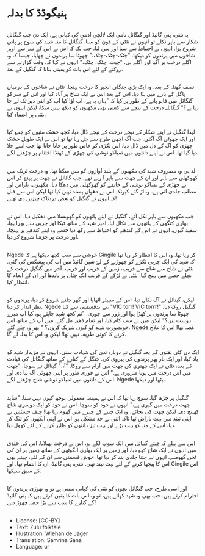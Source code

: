 # ہنیگوڈڈ کا بدلہ

##
یہ نئٹی، ہنی گائیڈ اور گنگائل نامی ایک لالچی آدمی کی کہانی ہے. ایک دن جب گنگائل شکار سے باہر نکلے تو انہوں نے نئٹی کے فون کو سنا. گنگائل کا منہ شہد کی سوچ پر پانی شروع ہوا. انہوں نے احتیاط سے سنا اور سن لیا، جب تک کہ اس نے اس کے سر سے اوپر شاخوں میں پرندوں کو دیکھا. "چٹک-چٹک-چٹک،" چھوٹا سا پرندوں نے چھایا، جیسا کہ وہ اگلے درخت پر آگیا اور اگلے ہی. "چپٹ، چٹک، چٹک،" انہوں نے کہا کہ، وقت گزارنے سے روکنے کے لئے اس بات کو یقینی بنانا کہ گنگیل کے بعد.

##
نصف گھنٹہ کے بعد، وہ ایک بڑی جنگلی انجیر کا درخت پہنچا. نئٹی نے شاخوں کے درمیان پاگل کے بارے میں ہٹا دیا. اس کے بعد اس نے ایک شاخ پر آباد کیا اور اس کے سر کو گنگائل میں قابو پانے کے طور پر کہا کہ "یہاں یہ ہے، اب آؤ! کیا آپ کو اتنی دیر تک لے جا رہا ہے؟" گنگائل درخت کے نیچے سے کسی بھی مکھیوں کو دیکھ نہیں سکا، لیکن انہوں نے نئٹی پر اعتماد کیا.

##
لہذا گنگیل نے اپنے شکار کے نیچے درخت کے نیچے ڈال دیا، کچھ خشک مٹیوں کو جمع کیا اور ایک چھوٹی آگ آگئی. جب آگ اچھی طرح سے جل رہا تھا تو اس نے ایک طویل خشک چھڑی کو آگ کے دل میں ڈال دیا. اس لکڑی کو خاص طور پر جانا جاتا تھا جب اسے جلا دیا گیا تھا. اس نے اپنے دانتوں میں تمباکو نوشی کی چھڑی کے ٹھنڈا اختتام پر چڑھنے لگے.

##
لد ہی وہ مصروف شہد کی مکھیوں کے بلند آوازوں کو سن سکتا تھا. وہ درخت ٹرنک میں کھوکھلی سے باہر اور ان کے چھت سے باہر آ رہے تھے. جب گائائل نے چھت پر پہنچ کر اس نے چھڑی کے تمباکو نوشی کے خاتمے کو کھوکھلی میں دھکا دیا. مکھیوں، ناراض اور مطلب جلدی آتی ہے. وہ اڑ گئے کیونکہ اس نے دھواں پسند نہیں کیا تھا لیکن اس سے قبل کہ انہوں نے گنگیل کو بعض دردناک چیزیں دی تھیں!

##
جب مکھیوں سے باہر نکل آئے، گنگیل نے اپنے ہاتھوں کو گھوںسلا میں دھکیل دیا. اس نے بھاری کنگھی کے ہاتھوں سے نکال لیا، امیر شہد کے ساتھ ٹپکا اور چربی سے بھرا ہوا، سفید گبوں. انہوں نے اس کے کندھے کو احتیاط سے رکھ دیا جسے وہ اپنے کندھے پر پہنچا، اور درخت پر چڑھنا شروع کر دیا.

##
Ngede خوشی سے سب کچھ دیکھا ہے کہ Gingile کر رہا تھا. وہ اس کا انتظار کر رہا تھا کہ شہد کی ایک چربی ٹکڑے کو چھوڑنے کے لۓ شین گائیڈ میں آپ کی پیشکش کی گئی. نئٹی نے شاخ سے شاخ سے قریب، زمین کے قریب اور قریب. آخر میں گنگیل درخت کے نچلے حصے میں پہنچ گیا. نئٹی نے لڑکے کے قریب ایک چٹان پر باندھا اور ان کے انعام کا انتظار کیا.

##
لیکن، گینائل نے آگ نکال دیا، اس کے سپیئر اٹھایا اور گھر چلنے شروع کر دیا، پرندوں کو نظر انداز کر دیا. Ngede نے بدقسمتی سے کہا، "VIC torr! VIC torrr!" گنگیل روک دیا، چھوٹا سا پرندوں پر کھڑا ہوا اور زور سے چوری. "تم کچھ شہد چاہتے ہو، کیا آپ میرے دوست ہیں؟" لیکن میں نے سب کام کیا، اور تمام ڈھیر مل گئے. میں آپ کے ساتھ اس خوبصورت شہد کو کیوں شریک کروں؟ " پھر وہ چلے گئے. Ngede غصہ تھا! اس کا علاج کرنے کا کوئی طریقہ نہیں تھا! لیکن وہ اس کا بدلہ لے گا.

##
ایک دن کئی ہفتوں کے بعد گنگیل نے دوبارہ ندی کی شہادت سنی. انہوں نے مزیدار شہد کو یاد کیا، اور ایک بار پھر پرندوں کی پیروی کی. جنگل کے کنارے کے ساتھ گنگائل کی قیادت کے بعد، نئٹی نے ایک چھتری کی چھت میں آرام سے روکا. "آہ،" گینائل نے سوچا. "چھت میں اس درخت میں ہونا ضروری ہے." اس نے فوری طور پر اپنی چھوٹی آگ بنا دی اور اس کے دانتوں میں تمباکو نوشی شاخ چڑھنے لگے. Ngede بیٹھا اور دیکھا.

##
گنگیل پر چڑھ گیا، سوچ رہا تھا کہ اس نے ہمیشہ معمولی بوجھ کیوں نہیں سنا. "شاید چھت درخت میں گہری ہے،" انہوں نے خود کو سوچا. اس نے خود کو ایک دوسری شاخ کھینچ دی. لیکن چھت کی بجائے، وہ ایک چیتے کے چہرے میں گھوم رہا تھا! چیف جسٹس نے اپنی نیند میں بہت ناراض تھا تاکہ اتنی بے حد مشکل ہو. اس نے اپنی آنکھوں کو تنگ کر دیا، اس کے منہ کو بہت بڑے اور بہت تیز دانتوں کو ظاہر کرنے کے لئے کھول دیا.

##
اس سے پہلے کہ چیتے گینائل میں ایک سوپ لگے ہو، اس نے درخت پھیلایا. اس کی جلدی میں انہوں نے ایک شاخ کھو دیا، اور زمین پر ایک بھاری انگوٹھی کے ساتھ زمین پر ان کی ٹخن گھومنے. انہوں نے جتنا جلدی بند کر دیا تھا. خوش قسمتی سے ان کے لئے، چیتے بھی اس کا پیچھا کرنے کے لئے بہت نیند تھی. نئٹی، ہنی گائیڈ، ان کا انتقام تھا. اور Gingile اس کے سبق سیکھا.

##
اور اسی طرح، جب گنگائل بچوں کو نئٹی کی کہانی سنتی ہے تو وہ تھوڑی پرندوں کا احترام کرتے ہیں. جب بھی وہ شہد کھاتے ہیں، تو وہ اس بات کا یقین کرتے ہیں کہ ہنی گائیڈ کے کنارے کا سب سے بڑا حصہ چھوڑ دیں!

##
* License: [CC-BY]
* Text: Zulu folktale
* Illustration: Wiehan de Jager
* Translation: Samrina Sana
* Language: ur
